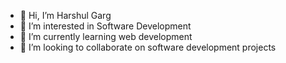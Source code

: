 - 👋 Hi, I’m Harshul Garg
- 👀 I’m interested in Software Development
- 🌱 I’m currently learning web development
- 💞️ I’m looking to collaborate on software development projects

<!---
harshul21/harshul21 is a ✨ special ✨ repository because its `README.md` (this file) appears on your GitHub profile.
You can click the Preview link to take a look at your changes.
--->
